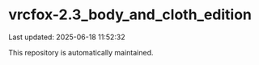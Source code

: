 # vrcfox-2.3_body_and_cloth_edition

Last updated: 2025-06-18 11:52:32

This repository is automatically maintained.
